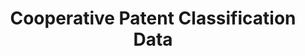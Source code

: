 ---
layout: default
bigquery: https://console.cloud.google.com/bigquery?p=patents-public-data&d=cpc&page=dataset
citation: '“Cooperative Patent Classification” by the EPO and USPTO, for public use. '
contributors: EPO, USPTO
cost: None
description: Cooperative Patent Classification Data contains the scheme and definitions
  of the Cooperative Patent Classification system for classifying patent documents.
  The CPC is the result of a partnership between the EPO and the USPTO in their joint
  effort to develop a common, internationally compatible classification system for
  technical documents, in particular patent publications, which will be used by both
  offices in the patent granting process
documentation: https://www.cooperativepatentclassification.org/cpcSchemeAndDefinitions
last_edit: 04/10/2022, 21:22:35
location: https://www.cooperativepatentclassification.org/index
maintained_by: USPTO, EPO
schema_fields:
- title_full
- glossary
- additional_only
- level
- ipcConcordant
- symbol
- parents
- applicationReferences
- titleFull
- application_references
- status
- definition
- titlePart
- title_part
- synonyms
- ipc_concordant
- breakdown_code
- not_allocatable
- limitingReferences
- residual_references
- breakdownCode
- notAllocatable
- limiting_references
- dateRevised
- informativeReferences
- childGroups
- children
- child_groups
- sizeCache
- informative_references
- date_revised
- residualReferences
shortname: cooperative_patent_classification
tags:
- patents
- science
title: Cooperative Patent Classification Data
uuid: 984374a7-16e9-4b35-9445-458daceb01bf
---